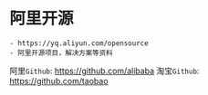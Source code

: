 # 阿里开源
    - https://yq.aliyun.com/opensource
    - 阿里开源项目，解决方案等资料

阿里`Github`: https://github.com/alibaba
淘宝`Github`: https://github.com/taobao
